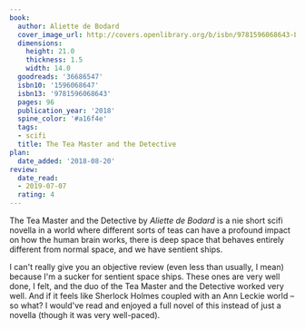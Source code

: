 ```yaml
---
book:
  author: Aliette de Bodard
  cover_image_url: http://covers.openlibrary.org/b/isbn/9781596068643-L.jpg
  dimensions:
    height: 21.0
    thickness: 1.5
    width: 14.0
  goodreads: '36686547'
  isbn10: '1596068647'
  isbn13: '9781596068643'
  pages: 96
  publication_year: '2018'
  spine_color: '#a16f4e'
  tags:
  - scifi
  title: The Tea Master and the Detective
plan:
  date_added: '2018-08-20'
review:
  date_read:
  - 2019-07-07
  rating: 4
---
```


The Tea Master and the Detective by *Aliette de Bodard* is a nie short scifi novella in a world where different sorts of teas can have a profound impact on how the human brain works, there is deep space that behaves entirely different from normal space, and we have sentient ships.

I can't really give you an objective review (even less than usually, I mean) because I'm a sucker for sentient space ships. These ones are very well done, I felt, and the duo of the Tea Master and the Detective worked very well. And if it feels like Sherlock Holmes coupled with an Ann Leckie world – so what? I would've read and enjoyed a full novel of this instead of just a novella (though it was very well-paced).
